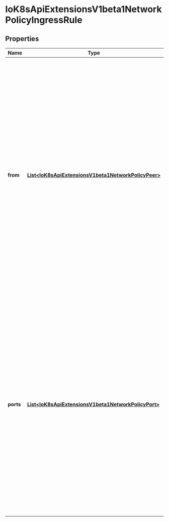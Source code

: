 
# IoK8sApiExtensionsV1beta1NetworkPolicyIngressRule

## Properties
Name | Type | Description | Notes
------------ | ------------- | ------------- | -------------
**from** | [**List&lt;IoK8sApiExtensionsV1beta1NetworkPolicyPeer&gt;**](IoK8sApiExtensionsV1beta1NetworkPolicyPeer.md) | List of sources which should be able to access the pods selected for this rule. Items in this list are combined using a logical OR operation. If this field is empty or missing, this rule matches all sources (traffic not restricted by source). If this field is present and contains at least one item, this rule allows traffic only if the traffic matches at least one item in the from list. |  [optional]
**ports** | [**List&lt;IoK8sApiExtensionsV1beta1NetworkPolicyPort&gt;**](IoK8sApiExtensionsV1beta1NetworkPolicyPort.md) | List of ports which should be made accessible on the pods selected for this rule. Each item in this list is combined using a logical OR. If this field is empty or missing, this rule matches all ports (traffic not restricted by port). If this field is present and contains at least one item, then this rule allows traffic only if the traffic matches at least one port in the list. |  [optional]



